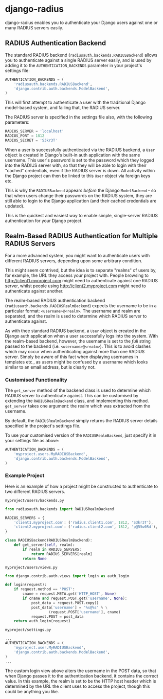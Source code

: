 django-radius
=============

django-radius enables you to authenticate your Django users against one or many
RADIUS servers easily.

RADIUS Authentication Backend
-----------------------------

The standard RADIUS backend (`radiusauth.backends.RADIUSBackend`) allows you to
authenticate against a single RADIUS server easily, and is used by adding it to
the `AUTHENTICATION_BACKENDS` parameter in your project's settings file:

```python
AUTHENTICATION_BACKENDS = (
    'radiusauth.backends.RADIUSBackend',
    'django.contrib.auth.backends.ModelBackend',
)
```

This will first attempt to authenticate a user with the traditional Django
model-based system, and failing that, the RADIUS server.

The RADIUS server is specified in the settings file also, with the following
parameters:

```python
RADIUS_SERVER = 'localhost'
RADIUS_PORT = 1812
RADIUS_SECRET = 'S3kr3T'
```

When a user is successfully authenticated via the RADIUS backend, a `User`
object is created in Django's built-in auth application with the same username.
This user's password is set to the password which they logged into the RADIUS
server with, so that they will be able to login with their "cached"
credentials, even if the RADIUS server is down. All activity within the Django
project can then be linked to this `User` object via foreign keys etc.

This is why the `RADIUSBackend` appears *before* the Django `ModelBackend` - so
that when users change their passwords on the RADIUS system, they are still
able to login to the Django application (and their cached credentials are
updated).

This is the quickest and easiest way to enable simple, single-server RADIUS
authentication for your Django project.

Realm-Based RADIUS Authentication for Multiple RADIUS Servers
-------------------------------------------------------------

For a more advanced system, you might want to authenticate users with different
RADIUS servers, depending upon some arbitrary condition.

This might seem contrived, but the idea is to separate "realms" of users by,
for example, the URL they access your project with. People browsing to
http://client1.myproject.com might need to authenticate against one RADIUS
server, whilst people using http://client2.myproject.com might need to
authenticate against another.

The realm-based RADIUS authentication backend
(`radiusauth.backends.RADIUSRealmBackend`) expects the username to be in
a particular format: `<username>@<realm>`. The username and realm are
separated, and the realm is used to determine which RADIUS server to
authenticate against.

As with thee standard RADIUS backend, a `User` object is created in the Django
auth application when a user successfully logs into the system. With the
realm-based backend, however, the username is set to the *full* string passed
to the backend (i.e. `<username>@<realm>`). This is to avoid clashes which may
occur when authenticating against more than one RADIUS server. Simply be aware
of this fact when displaying usernames in templates etc., as users might be
confused by a username which looks similar to an email address, but is clearly
not.

### Customised Functionality

The `get_server` method of the backend class is used to determine which RADIUS
server to authenticate against. This can be customised by extending the
`RADIUSRealmBackend` class, and implementing this method. `get_server` takes
one argument: the realm which was extracted from the username.

By default, the `RADIUSRealmBackend` simply returns the RADIUS server details
specified in the project's settings file.

To use your customised version of the `RADIUSRealmBackend`, just specify it in
your settings file as above:

```python
AUTHENTICATION_BACKENDS = (
    'myproject.users.MyRADIUSBackend',
    'django.contrib.auth.backends.ModelBackend',
)
```

### Example Project

Here is an example of how a project might be constructed to authenticate to two
different RADIUS servers.

`myproject/users/backends.py`

```python
from radiusauth.backends import RADIUSRealmBackend

RADIUS_SERVERS = {
    'client1.myproject.com': ('radius.client1.com', 1812, 'S3kr3T'),
    'client2.myproject.com': ('radius.client2.com', 1812, 'p@55w0Rd'),
}

class RADIUSBackend(RADIUSRealmBackend):
    def get_server(self, realm):
        if realm in RADIUS_SERVERS:
            return RADIUS_SERVERS[realm]
        return None
```

`myproject/users/views.py`

```python
from django.contrib.auth.views import login as auth_login

def login(request):
    if request.method == 'POST':
        cname = request.META.get('HTTP_HOST', None)
        if cname and request.POST.get('username', None):
            post_data = request.POST.copy()
            post_data['username'] = '%s@%s' % \
                    (request.POST['username'], cname)
            request.POST = post_data
    return auth_login(request)
```

`myproject/settings.py`

```python
...
AUTHENTICATION_BACKENDS = (
    'myproject.user.MyRADIUSBackend',
    'django.contrib.auth.backends.ModelBackend',
)
...
```

The custom login view above alters the username in the POST data, so that when
Django passes it to the authentication backend, it contains the correct value.
In this example, the realm is set to be the HTTP host header which is
determined by the URL the client uses to access the project, though this could
be anything you like.
